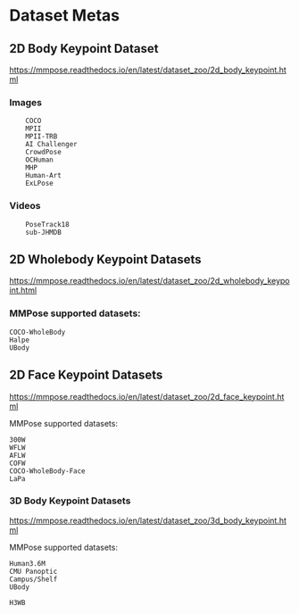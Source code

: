 # Dataset Metas

## 2D Body Keypoint Dataset
https://mmpose.readthedocs.io/en/latest/dataset_zoo/2d_body_keypoint.html


### Images

        COCO 
        MPII 
        MPII-TRB 
        AI Challenger
        CrowdPose 
        OCHuman 
        MHP 
        Human-Art 
        ExLPose 

### Videos

        PoseTrack18
        sub-JHMDB 


## 2D Wholebody Keypoint Datasets
https://mmpose.readthedocs.io/en/latest/dataset_zoo/2d_wholebody_keypoint.html

### MMPose supported datasets:

    COCO-WholeBody 
    Halpe 
    UBody


## 2D Face Keypoint Datasets
https://mmpose.readthedocs.io/en/latest/dataset_zoo/2d_face_keypoint.html

MMPose supported datasets:

    300W
    WFLW 
    AFLW 
    COFW
    COCO-WholeBody-Face 
    LaPa 

### 3D Body Keypoint Datasets
https://mmpose.readthedocs.io/en/latest/dataset_zoo/3d_body_keypoint.html

MMPose supported datasets:

    Human3.6M 
    CMU Panoptic 
    Campus/Shelf 
    UBody 

    H3WB